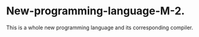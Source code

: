 # New-programming-language-M-2.
This is a whole new programming language and its corresponding compiler.
